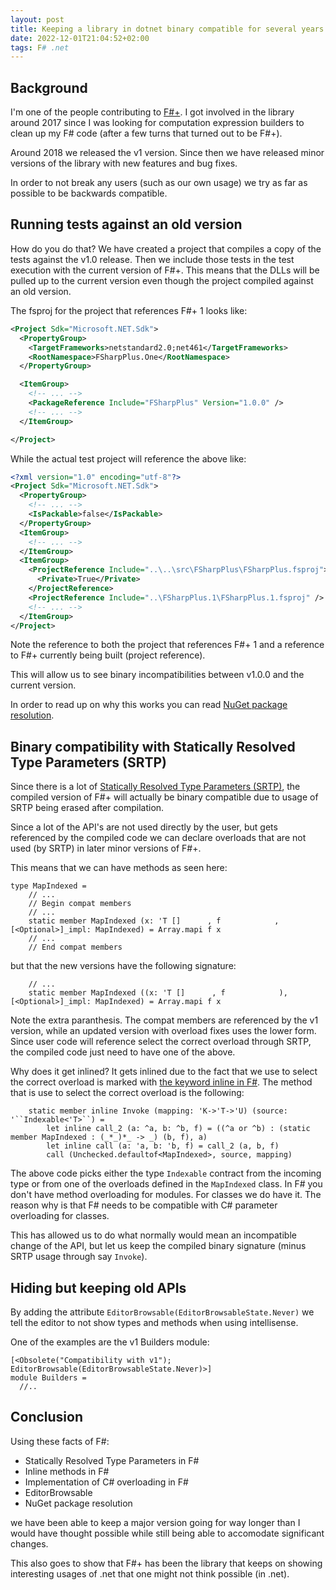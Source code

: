 ```yaml
---
layout: post
title: Keeping a library in dotnet binary compatible for several years
date: 2022-12-01T21:04:52+02:00
tags: F# .net
---
```


## Background

I'm one of the people contributing to [F#+](https://github.com/fsprojects/FSharpPlus). I got involved in the library around 2017 since I was looking for computation expression builders to clean up my F# code (after a few turns that turned out to be F#+).

Around 2018 we released the v1 version. Since then we have released minor versions of the library with new features and bug fixes.

In order to not break any users (such as our own usage) we try as far as possible to be backwards compatible.

## Running tests against an old version

How do you do that? We have created a project that compiles a copy of the tests against the v1.0 release. Then we include those tests in the test execution with the current version of F#+. This means that the DLLs will be pulled up to the current version even though the project compiled against an old version.

The fsproj for the project that references F#+ 1 looks like:

```xml
<Project Sdk="Microsoft.NET.Sdk">
  <PropertyGroup>
    <TargetFrameworks>netstandard2.0;net461</TargetFrameworks>
    <RootNamespace>FSharpPlus.One</RootNamespace>
  </PropertyGroup>

  <ItemGroup>
    <!-- ... -->
    <PackageReference Include="FSharpPlus" Version="1.0.0" />
    <!-- ... -->
  </ItemGroup>

</Project>
```

While the actual test project will reference the above like:

```xml
<?xml version="1.0" encoding="utf-8"?>
<Project Sdk="Microsoft.NET.Sdk">
  <PropertyGroup>
    <!-- ... -->
    <IsPackable>false</IsPackable>
  </PropertyGroup>
  <ItemGroup>
    <!-- ... -->
  </ItemGroup>
  <ItemGroup>
    <ProjectReference Include="..\..\src\FSharpPlus\FSharpPlus.fsproj">
      <Private>True</Private>
    </ProjectReference>
    <ProjectReference Include="..\FSharpPlus.1\FSharpPlus.1.fsproj" />
    <!-- ... -->
  </ItemGroup>
</Project>
```

Note the reference to both the project that references F#+ 1 and a reference to F#+ currently being built (project reference).

This will allow us to see binary incompatibilities between v1.0.0 and the current version.

In order to read up on why this works you can read [NuGet package resolution](https://learn.microsoft.com/en-us/nuget/concepts/dependency-resolution).

## Binary compatibility with Statically Resolved Type Parameters (SRTP)

Since there is a lot of [Statically Resolved Type Parameters (SRTP)](https://learn.microsoft.com/en-us/dotnet/fsharp/language-reference/generics/statically-resolved-type-parameters), the compiled version of F#+ will actually be binary compatible due to usage of SRTP being erased after compilation.

Since a lot of the API's are not used directly by the user, but gets referenced by the compiled code we can declare overloads that are not used (by SRTP) in later minor versions of F#+.

This means that we can have methods as seen here:

```f#
type MapIndexed =
    // ...
    // Begin compat members
    // ...
    static member MapIndexed (x: 'T []      , f            , [<Optional>]_impl: MapIndexed) = Array.mapi f x
    // ...
    // End compat members
```

but that the new versions have the following signature:

```f#
    // ...
    static member MapIndexed ((x: 'T []      , f            ), [<Optional>]_impl: MapIndexed) = Array.mapi f x
```

Note the extra paranthesis. The compat members are referenced by the v1 version, while an updated version with overload fixes uses the lower form. Since user code will reference select the correct overload through SRTP, the compiled code just need to have one of the above.

Why does it get inlined? It gets inlined due to the fact that we use to select the correct overload is marked with [the keyword inline in F#](https://learn.microsoft.com/en-us/dotnet/fsharp/language-reference/functions/inline-functions). The method that is use to select the correct overload is the following:

```f#
    static member inline Invoke (mapping: 'K->'T->'U) (source: '``Indexable<'T>``) =
        let inline call_2 (a: ^a, b: ^b, f) = ((^a or ^b) : (static member MapIndexed : (_*_)*_ -> _) (b, f), a)
        let inline call (a: 'a, b: 'b, f) = call_2 (a, b, f)
        call (Unchecked.defaultof<MapIndexed>, source, mapping)
```

The above code picks either the type `Indexable` contract from the incoming type or from one of the overloads defined in the `MapIndexed` class. In F# you don't have method overloading for modules. For classes we do have it. The reason why is that F# needs to be compatible with C# parameter overloading for classes.

This has allowed us to do what normally would mean an incompatible change of the API, but let us keep the compiled binary signature (minus SRTP usage through say `Invoke`).

## Hiding but keeping old APIs

By adding the attribute `EditorBrowsable(EditorBrowsableState.Never)` we tell the editor to not show types and methods when using intellisense.

One of the examples are the v1 Builders module:

```f#
[<Obsolete("Compatibility with v1"); EditorBrowsable(EditorBrowsableState.Never)>]
module Builders =
  //..
```

## Conclusion

Using these facts of F#:

- Statically Resolved Type Parameters in F#
- Inline methods in F#
- Implementation of C# overloading in F#
- EditorBrowsable
- NuGet package resolution

we have been able to keep a major version going for way longer than I would have thought possible while still being able to accomodate significant changes.

This also goes to show that F#+ has been the library that keeps on showing interesting usages of .net that one might not think possible (in .net).
